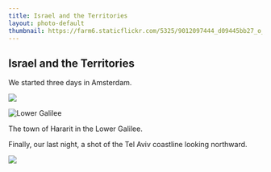 ```yaml
---
title: Israel and the Territories
layout: photo-default
thumbnail: https://farm6.staticflickr.com/5325/9012097444_d09445bb27_o_d.jpg
---
```


## Israel and the Territories

We started three days in Amsterdam.

<img src="https://farm3.staticflickr.com/2863/9012444114_84ce6f928b_b_d.jpg">



![Lower Galilee](http://farm8.staticflickr.com/7459/9019061079_91345ae5d1_c.jpg)

The town of Hararit in the Lower Galilee.

Finally, our last night, a shot of the Tel Aviv coastline looking northward.

<img src="https://farm6.staticflickr.com/5325/9012097444_d09445bb27_o_d.jpg">
